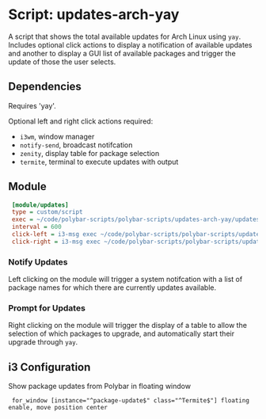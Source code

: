# Script: updates-arch-yay

A script that shows the total available updates for Arch Linux using `yay`.
Includes optional click actions to display a notification of available updates
and another to display a GUI list of available packages and trigger the update
of those the user selects.

## Dependencies

Requires 'yay'.

Optional left and right click actions required:
  * `i3wm`, window manager
  * `notify-send`, broadcast notifcation
  * `zenity`, display table for package selection
  * `termite`, terminal to execute updates with output

## Module

```ini
 [module/updates]
 type = custom/script
 exec = ~/code/polybar-scripts/polybar-scripts/updates-arch-yay/updates-arch-yay.sh
 interval = 600
 click-left = i3-msg exec ~/code/polybar-scripts/polybar-scripts/updates-arch-yay/notify-updates.sh
 click-right = i3-msg exec ~/code/polybar-scripts/polybar-scripts/updates-arch-yay/prompt-updates.sh
```
### Notify Updates

Left clicking on the module will trigger a system notifcation with a list of
package names for which there are currently updates available.

### Prompt for Updates

Right clicking on the module will trigger the display of a table to allow the
selection of which packages to upgrade, and automatically start their upgrade
through `yay`.

## i3 Configuration

Show package updates from Polybar in floating window

```
 for_window [instance="^package-update$" class="^Termite$"] floating enable, move position center 
```

